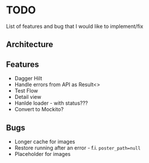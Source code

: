 # TODO

List of features and bug that I would like to implement/fix

## Architecture

## Features
* Dagger Hilt
* Handle errors from API as Result<>
* Test Flow
* Detail view
* Hanlde loader - with status???
* Convert to Mockito?

## Bugs
* Longer cache for images
* Restore running after an error - f.i. `poster_path=null`
* Placeholder for images
